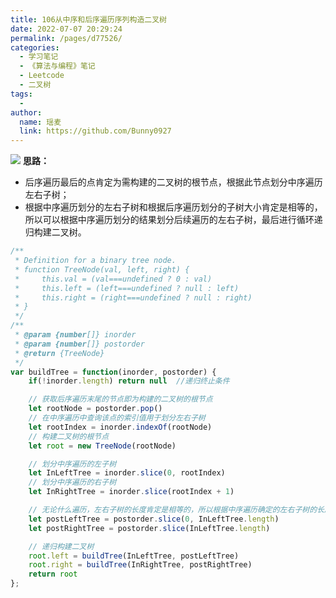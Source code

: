 ```yaml
---
title: 106从中序和后序遍历序列构造二叉树
date: 2022-07-07 20:29:24
permalink: /pages/d77526/
categories:
  - 学习笔记
  - 《算法与编程》笔记
  - Leetcode
  - 二叉树
tags:
  -
author:
  name: 瑶麦
  link: https://github.com/Bunny0927
---
```

![](https://cdn.jsdelivr.net/gh/liuzw-cyy/images/img/从中序和后序遍历序列构造二叉树.png)
**思路：**
* 后序遍历最后的点肯定为需构建的二叉树的根节点，根据此节点划分中序遍历左右子树；
* 根据中序遍历划分的左右子树和根据后序遍历划分的子树大小肯定是相等的，所以可以根据中序遍历划分的结果划分后续遍历的左右子树，最后进行循环递归构建二叉树。

```js
/**
 * Definition for a binary tree node.
 * function TreeNode(val, left, right) {
 *     this.val = (val===undefined ? 0 : val)
 *     this.left = (left===undefined ? null : left)
 *     this.right = (right===undefined ? null : right)
 * }
 */
/**
 * @param {number[]} inorder
 * @param {number[]} postorder
 * @return {TreeNode}
 */
var buildTree = function(inorder, postorder) {
    if(!inorder.length) return null  //递归终止条件

    // 获取后序遍历末尾的节点即为构建的二叉树的根节点
    let rootNode = postorder.pop()
    // 在中序遍历中查询该点的索引值用于划分左右子树
    let rootIndex = inorder.indexOf(rootNode)
    // 构建二叉树的根节点
    let root = new TreeNode(rootNode)

    // 划分中序遍历的左子树
    let InLeftTree = inorder.slice(0, rootIndex)
    // 划分中序遍历的右子树
    let InRightTree = inorder.slice(rootIndex + 1)

    // 无论什么遍历，左右子树的长度肯定是相等的，所以根据中序遍历确定的左右子树的长度来划分后序遍历的左右子树
    let postLeftTree = postorder.slice(0, InLeftTree.length)
    let postRightTree = postorder.slice(InLeftTree.length)

    // 递归构建二叉树
    root.left = buildTree(InLeftTree, postLeftTree)
    root.right = buildTree(InRightTree, postRightTree)
    return root
};
```